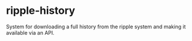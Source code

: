 ripple-history
==============

System for downloading a full history from the ripple system and making it available via an API.
